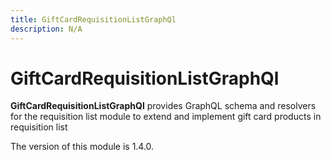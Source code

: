 ```yaml
---
title: GiftCardRequisitionListGraphQl
description: N/A
---
```


# GiftCardRequisitionListGraphQl

**GiftCardRequisitionListGraphQl** provides GraphQL schema and resolvers for the requisition list module to extend and implement gift card products in requisition list

<InlineAlert slots="text" />
The version of this module is 1.4.0.
